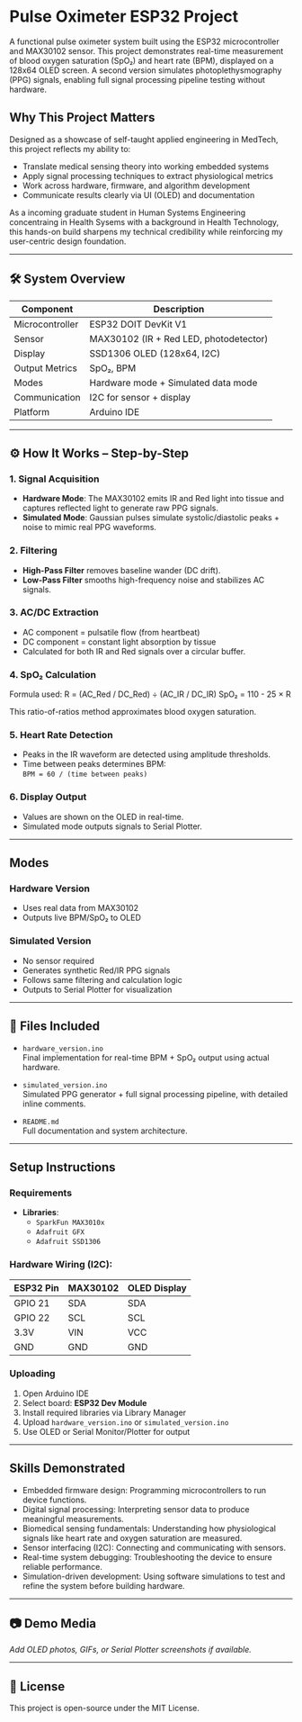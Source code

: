 # Pulse Oximeter ESP32 Project

A functional pulse oximeter system built using the ESP32 microcontroller and MAX30102 sensor. This project demonstrates real-time measurement of blood oxygen saturation (SpO₂) and heart rate (BPM), displayed on a 128x64 OLED screen. A second version simulates photoplethysmography (PPG) signals, enabling full signal processing pipeline testing without hardware.

## Why This Project Matters

Designed as a showcase of self-taught applied engineering in MedTech, this project reflects my ability to:
- Translate medical sensing theory into working embedded systems
- Apply signal processing techniques to extract physiological metrics
- Work across hardware, firmware, and algorithm development
- Communicate results clearly via UI (OLED) and documentation

As a incoming graduate student in Human Systems Engineering concentraing in Health Sysems with a background in Health Technology, this hands-on build sharpens my technical credibility while reinforcing my user-centric design foundation.

---

## 🛠️ System Overview

| Component         | Description                                      |
|------------------|--------------------------------------------------|
| Microcontroller  | ESP32 DOIT DevKit V1                             |
| Sensor           | MAX30102 (IR + Red LED, photodetector)           |
| Display          | SSD1306 OLED (128x64, I2C)                        |
| Output Metrics   | SpO₂, BPM                                         |
| Modes            | Hardware mode + Simulated data mode              |
| Communication    | I2C for sensor + display                         |
| Platform         | Arduino IDE                                      |

---

## ⚙️ How It Works – Step-by-Step

### 1. **Signal Acquisition**
- **Hardware Mode**: The MAX30102 emits IR and Red light into tissue and captures reflected light to generate raw PPG signals.
- **Simulated Mode**: Gaussian pulses simulate systolic/diastolic peaks + noise to mimic real PPG waveforms.

### 2. **Filtering**
- **High-Pass Filter** removes baseline wander (DC drift).
- **Low-Pass Filter** smooths high-frequency noise and stabilizes AC signals.

### 3. **AC/DC Extraction**
- AC component = pulsatile flow (from heartbeat)
- DC component = constant light absorption by tissue
- Calculated for both IR and Red signals over a circular buffer.

### 4. **SpO₂ Calculation**
Formula used: R = (AC_Red / DC_Red) ÷ (AC_IR / DC_IR)
SpO₂ = 110 - 25 × R

This ratio-of-ratios method approximates blood oxygen saturation.

### 5. **Heart Rate Detection**
- Peaks in the IR waveform are detected using amplitude thresholds.
- Time between peaks determines BPM:  
  `BPM = 60 / (time between peaks)`

### 6. **Display Output**
- Values are shown on the OLED in real-time.
- Simulated mode outputs signals to Serial Plotter.

---

## Modes

### Hardware Version
- Uses real data from MAX30102
- Outputs live BPM/SpO₂ to OLED

### Simulated Version
- No sensor required
- Generates synthetic Red/IR PPG signals
- Follows same filtering and calculation logic
- Outputs to Serial Plotter for visualization

---

## 📁 Files Included

- `hardware_version.ino`  
  Final implementation for real-time BPM + SpO₂ output using actual hardware.

- `simulated_version.ino`  
  Simulated PPG generator + full signal processing pipeline, with detailed inline comments.

- `README.md`  
  Full documentation and system architecture.

---

## Setup Instructions

### Requirements
- **Libraries**:
  - `SparkFun MAX3010x`
  - `Adafruit GFX`
  - `Adafruit SSD1306`

### Hardware Wiring (I2C):
| ESP32 Pin | MAX30102 | OLED Display |
|-----------|-----------|---------------|
| GPIO 21   | SDA       | SDA           |
| GPIO 22   | SCL       | SCL           |
| 3.3V      | VIN       | VCC           |
| GND       | GND       | GND           |

### Uploading
1. Open Arduino IDE
2. Select board: **ESP32 Dev Module**
3. Install required libraries via Library Manager
4. Upload `hardware_version.ino` or `simulated_version.ino`
5. Use OLED or Serial Monitor/Plotter for output

---

## Skills Demonstrated

- Embedded firmware design: Programming microcontrollers to run device functions.
- Digital signal processing: Interpreting sensor data to produce meaningful measurements.
- Biomedical sensing fundamentals: Understanding how physiological signals like heart rate and oxygen saturation are measured.
- Sensor interfacing (I2C): Connecting and communicating with sensors.
- Real-time system debugging: Troubleshooting the device to ensure reliable performance.
- Simulation-driven development: Using software simulations to test and refine the system before building hardware.

---

## 📷 Demo Media

_Add OLED photos, GIFs, or Serial Plotter screenshots if available._

---

## 📌 License

This project is open-source under the MIT License.

